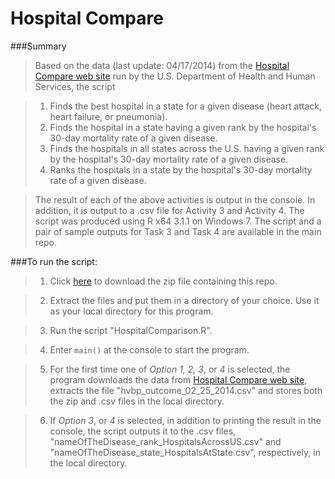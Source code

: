 Hospital Compare
==================

###Summary
> Based on the data (last update: 04/17/2014) from the [Hospital Compare web site](http://hospitalcompare.hhs.gov)
run by the U.S. Department of Health and Human Services, the script

> 1. Finds the best hospital in a state for a given disease (heart attack, heart failure, or pneumonia).
> 2. Finds the hospital in a state having a given rank by the hospital's 30-day mortality rate of a given disease. 
> 3. Finds the hospitals in all states across the U.S. having a given rank by the hospital's 30-day mortality rate of a given disease. 
> 4. Ranks the hospitals in a state by the hospital's 30-day mortality rate of a given disease.


> The result of each of the above activities is output in the console. In addition, it is output to a .csv file for Activity 3 and Activity 4. The script was produced using R x64 3.1.1 on Windows 7. The script and a pair of sample outputs for Task 3 and Task 4 are available in the main repo. 

###To run the script:
> 1. Click [here](https://github.com/SamanthaLui/HospitalsCompare/archive/master.zip) to download the zip file containing this repo.

> 2. Extract the files and put them in a directory of your choice. Use it as your local directory for this program.

> 3. Run the script "HospitalComparison.R".

> 4. Enter `main()` at the console to start the program.

> 5. For the first time one of _Option 1, 2, 3_, or _4_ is selected, the program downloads the data from [Hospital Compare web site](http://hospitalcompare.hhs.gov), extracts the file "hvbp_outcome_02_25_2014.csv" and stores both the zip and .csv files in the local directory.

> 6. If _Option 3_, or _4_ is selected, in addition to printing the result in the console, the script outputs it to the .csv files, "nameOfTheDisease_rank_HospitalsAcrossUS.csv" and "nameOfTheDisease_state_HospitalsAtState.csv", respectively, in the local directory. 
